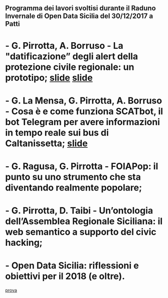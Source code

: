 ## Programma dei lavori svoltisi durante il Raduno Invernale di Open Data Sicilia del 30/12/2017 a Patti

# - G. Pirrotta, A. Borruso - La "datificazione” degli alert della protezione civile regionale: un prototipo; [slide](./presentazioni/scat.pdf") [slide](./presentazioni/scat.pdf")

# - G. La Mensa, G. Pirrotta, A. Borruso - Cosa è e come funziona SCATbot, il bot Telegram per avere informazioni in tempo reale sui bus di Caltanissetta; [slide](./presentazioni/scat.pdf")

# - G. Ragusa, G. Pirrotta - FOIAPop: il punto su uno strumento che sta diventando realmente popolare;

# - G. Pirrotta, D. Taibi - Un’ontologia dell’Assemblea Regionale Siciliana: il web semantico a supporto del civic hacking;

# - Open Data Sicilia: riflessioni e obiettivi per il 2018 (e oltre).

<a href="./presentazioni/scat.pdf">prova</a>
